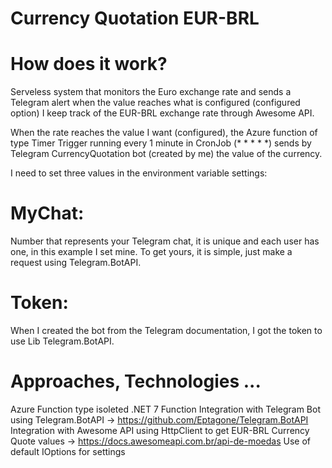 # Currency Quotation EUR-BRL
# How does it work?
Serveless system that monitors the Euro exchange rate and sends a Telegram alert when the value reaches what is configured (configured option) I keep track of the EUR-BRL exchange rate through Awesome API.

When the rate reaches the value I want (configured), the Azure function of type Timer Trigger running every 1 minute in CronJob (* * * * *) sends by Telegram CurrencyQuotation bot (created by me) the value of the currency.

I need to set three values in the environment variable settings:

# MyChat:
Number that represents your Telegram chat, it is unique and each user has one, in this example I set mine. To get yours, it is simple, just make a request using Telegram.BotAPI.

# Token:
When I created the bot from the Telegram documentation, I got the token to use Lib Telegram.BotAPI.

# Approaches, Technologies ...
Azure Function type isoleted .NET 7 Function
Integration with Telegram Bot using Telegram.BotAPI -> https://github.com/Eptagone/Telegram.BotAPI
Integration with Awesome API using HttpClient to get EUR-BRL Currency Quote values -> https://docs.awesomeapi.com.br/api-de-moedas
Use of default IOptions for settings
